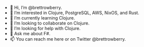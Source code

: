 - 👋 Hi, I’m @brettrowberry.
- 👀 I’m interested in Clojure, PostgreSQL, AWS, NixOS, and Rust.
- 🌱 I’m currently learning Clojure.
- 👯 I’m looking to collaborate on Clojure.
- 🤔 I’m looking for help with Clojure.
- 💬 Ask me about F#.
- 📫 You can reach me here or on Twitter @brettrowberry.
